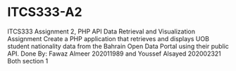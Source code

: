 # ITCS333-A2
ITCS333 Assignment 2, 
PHP API Data Retrieval and Visualization Assignment
Create a PHP application that retrieves and displays UOB student nationality data from the Bahrain Open Data Portal using their public API.
Done By:
Fawaz Almeer 202011989 and Youssef Alsayed 202002321
Both section 1
